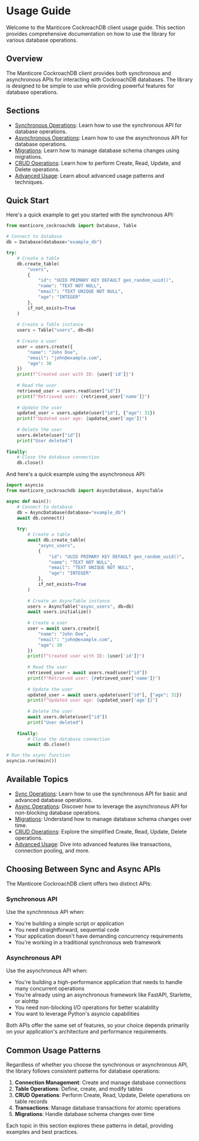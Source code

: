 # Usage Guide

Welcome to the Manticore CockroachDB client usage guide. This section provides comprehensive documentation on how to use the library for various database operations.

## Overview

The Manticore CockroachDB client provides both synchronous and asynchronous APIs for interacting with CockroachDB databases. The library is designed to be simple to use while providing powerful features for database operations.

## Sections

- [Synchronous Operations](sync.md): Learn how to use the synchronous API for database operations.
- [Asynchronous Operations](async.md): Learn how to use the asynchronous API for database operations.
- [Migrations](migrations.md): Learn how to manage database schema changes using migrations.
- [CRUD Operations](crud.md): Learn how to perform Create, Read, Update, and Delete operations.
- [Advanced Usage](advanced.md): Learn about advanced usage patterns and techniques.

## Quick Start

Here's a quick example to get you started with the synchronous API:

```python
from manticore_cockroachdb import Database, Table

# Connect to database
db = Database(database="example_db")

try:
    # Create a table
    db.create_table(
        "users",
        {
            "id": "UUID PRIMARY KEY DEFAULT gen_random_uuid()",
            "name": "TEXT NOT NULL",
            "email": "TEXT UNIQUE NOT NULL",
            "age": "INTEGER"
        },
        if_not_exists=True
    )
    
    # Create a Table instance
    users = Table("users", db=db)
    
    # Create a user
    user = users.create({
        "name": "John Doe",
        "email": "john@example.com",
        "age": 30
    })
    print(f"Created user with ID: {user['id']}")
    
    # Read the user
    retrieved_user = users.read(user["id"])
    print(f"Retrieved user: {retrieved_user['name']}")
    
    # Update the user
    updated_user = users.update(user["id"], {"age": 31})
    print(f"Updated user age: {updated_user['age']}")
    
    # Delete the user
    users.delete(user["id"])
    print("User deleted")
    
finally:
    # Close the database connection
    db.close()
```

And here's a quick example using the asynchronous API:

```python
import asyncio
from manticore_cockroachdb import AsyncDatabase, AsyncTable

async def main():
    # Connect to database
    db = AsyncDatabase(database="example_db")
    await db.connect()
    
    try:
        # Create a table
        await db.create_table(
            "async_users",
            {
                "id": "UUID PRIMARY KEY DEFAULT gen_random_uuid()",
                "name": "TEXT NOT NULL",
                "email": "TEXT UNIQUE NOT NULL",
                "age": "INTEGER"
            },
            if_not_exists=True
        )
        
        # Create an AsyncTable instance
        users = AsyncTable("async_users", db=db)
        await users.initialize()
        
        # Create a user
        user = await users.create({
            "name": "John Doe",
            "email": "john@example.com",
            "age": 30
        })
        print(f"Created user with ID: {user['id']}")
        
        # Read the user
        retrieved_user = await users.read(user["id"])
        print(f"Retrieved user: {retrieved_user['name']}")
        
        # Update the user
        updated_user = await users.update(user["id"], {"age": 31})
        print(f"Updated user age: {updated_user['age']}")
        
        # Delete the user
        await users.delete(user["id"])
        print("User deleted")
        
    finally:
        # Close the database connection
        await db.close()

# Run the async function
asyncio.run(main())
```

## Available Topics

- [Sync Operations](sync.md): Learn how to use the synchronous API for basic and advanced database operations.
- [Async Operations](async.md): Discover how to leverage the asynchronous API for non-blocking database operations.
- [Migrations](migrations.md): Understand how to manage database schema changes over time.
- [CRUD Operations](crud.md): Explore the simplified Create, Read, Update, Delete operations.
- [Advanced Usage](advanced.md): Dive into advanced features like transactions, connection pooling, and more.

## Choosing Between Sync and Async APIs

The Manticore CockroachDB client offers two distinct APIs:

### Synchronous API
Use the synchronous API when:
- You're building a simple script or application
- You need straightforward, sequential code
- Your application doesn't have demanding concurrency requirements
- You're working in a traditional synchronous web framework

### Asynchronous API
Use the asynchronous API when:
- You're building a high-performance application that needs to handle many concurrent operations
- You're already using an asynchronous framework like FastAPI, Starlette, or aiohttp
- You need non-blocking I/O operations for better scalability
- You want to leverage Python's asyncio capabilities

Both APIs offer the same set of features, so your choice depends primarily on your application's architecture and performance requirements.

## Common Usage Patterns

Regardless of whether you choose the synchronous or asynchronous API, the library follows consistent patterns for database operations:

1. **Connection Management**: Create and manage database connections
2. **Table Operations**: Define, create, and modify tables
3. **CRUD Operations**: Perform Create, Read, Update, Delete operations on table records
4. **Transactions**: Manage database transactions for atomic operations
5. **Migrations**: Handle database schema changes over time

Each topic in this section explores these patterns in detail, providing examples and best practices. 